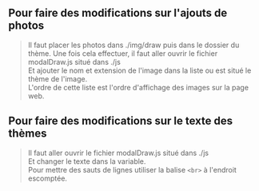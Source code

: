 ## Pour faire des modifications sur l'ajouts de photos

> Il faut placer les photos dans ./img/draw puis dans le dossier du thème.
> Une fois cela effectuer, il faut aller ouvrir le fichier modalDraw.js situé dans ./js  
> Et ajouter le nom et extension de l'image dans la liste ou est situé le thème de l'image.  
> L'ordre de cette liste est l'ordre d'affichage des images sur la page web.

## Pour faire des modifications sur le texte des thèmes

> Il faut aller ouvrir le fichier modalDraw.js situé dans ./js  
> Et changer le texte dans la variable.  
> Pour mettre des sauts de lignes utiliser la balise `<br>` à l'endroit escomptée.
